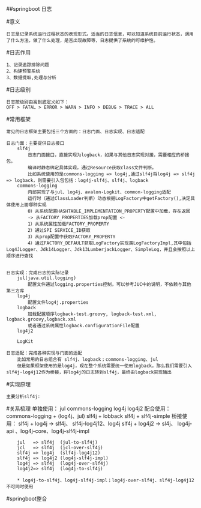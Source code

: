 ##springboot 日志

#意义

    日志是记录系统运行过程状态的表现形式。适当的日志信息，可以知道系统目前运行状态，调用了什么方法，做了什么处理，是否出现故障等，日志提供了系统的可维护性。
    

#日志作用

    1、记录追踪排除问题
    2、构建预警系统
    3、数据提取,处理与分析


#日志级别

    日志按级别由高到底定义如下：
    OFF > FATAL > ERROR > WARN > INFO > DEBUG > TRACE > ALL

#常用框架
    
    常见的日志框架主要包括三个方面的：日志门面、日志实现、日志适配
    
    日志门面：主要提供日志接口
        slf4j
            日志门面接口，直接实现为logback，如果与其他日志实现对接，需要相应的桥接包。
            编译时静态绑定具体实现，通过Resource获取class文件判断。
            比如系统使用的是commons-logging => log4j,通过slf4j将log4j => slf4j => logback，则需要引入包包括：log4j-slf4j、slf4j、logback
        commons-logging
            内部实现了与jul、log4j、avalon-Logkit、common-logging适配
            运行时（通过ClassLoader判断）动态根据LogFactory中getFactory(),决定具体使用上面哪种实现
            0）从系统配置HASHTABLE_IMPLEMENTATION_PROPERTY配置中加载，存在返回
            -> 从FACTORY_PROPERTIES加载prop配置 <-
            1）从系统属性加载FACTORY_PROPERTY
            2）通过SPI SERVICE_ID获取
            3）从prop配置中获取FACTORY_PROPERTY
            4）通过FACTORY_DEFAULT获取LogFactory实现类LogFactoryImpl,其中包括Log4JLogger、Jdk14Logger、Jdk13LumberjackLogger、SimpleLog，并且会按照以上顺序进行查找
            

    日志实现：完成日志的实际记录
        jul(java.util.logging)
            配置文件通过logging.properties控制，可以参考JUC中的说明，不依赖与其他第三方库
        log4j
            配置文件log4j.properties
        logback
            加载配置顺序logback-test.groovy, logback-test.xml, logback.groovy,logback.xml
            或者通过系统属性logback.configurationFile配置
        log4j2
        
        LogKit
        
    日志适配：完成各种实现与门面的适配
        比如常用的日志组合有 slf4j、logback；commons-logging、jul
        但是如果框架使用的是log4j，现在整个系统需要统一使用logback，那么我们需要引入slf4j-log4j12作为桥接，将log4j的日志转到slf4j，最终由logback实现输出
        
    

#实现原理
    
    主要分析slf4j:
    
    

#关系梳理
    单独使用：
        jul
        commons-logging
        log4j
        log4j2
    配合使用：
        commons-logging + (log4j、jul)
        slf4j + lobback
        slf4j + slf4j-simple
    桥接使用：
        slf4j + log4j -> slf4j、 slf4j-log4j12、log4j
        slf4j + log4j2 -> sl4j、 log4j-api 、log4j-core、log4j-slf4j-impl
        
        jul   => slf4j  (jul-to-slf4j)
        jcl   => slf4j  (jcl-over-slf4j)
        slf4j => log4j  (slf4j-log4j12)
        slf4j => log4j2 (log4j-slf4j-impl)
        log4j => slf4j  (log4j-over-slf4j)
        log4j2=> slf4j  (log4j-to-slf4j)
        
        * log4j-to-slf4j、log4j-slf4j-impl；log4j-over-slf4j、slf4j-log4j12不可同时使用

#springboot整合

    
